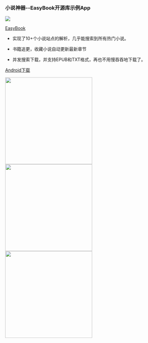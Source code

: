 ### 小说神器--EasyBook开源库示例App

[![](https://jitpack.io/v/Zzzia/EasyBook.svg)](https://jitpack.io/#Zzzia/EasyBook)

[EasyBook](https://github.com/Zzzia/EasyBook)


* 实现了10+个小说站点的解析，几乎能搜索到所有热门小说。

* 书籍追更，收藏小说自动更新最新章节

* 并发搜索下载，并支持EPUB和TXT格式，再也不用慢吞吞地下载了。


[Android下载](http://qiniu.zzzia.net/book_v1.2.3.apk)

<img src="https://github.com/Zzzia/EasyBook/blob/master/screenshot/book2.png" width="280"><img src="https://github.com/Zzzia/EasyBook/blob/master/screenshot/book3.png" width="280"><img src="https://github.com/Zzzia/EasyBook/blob/master/screenshot/book4.png" width="280">